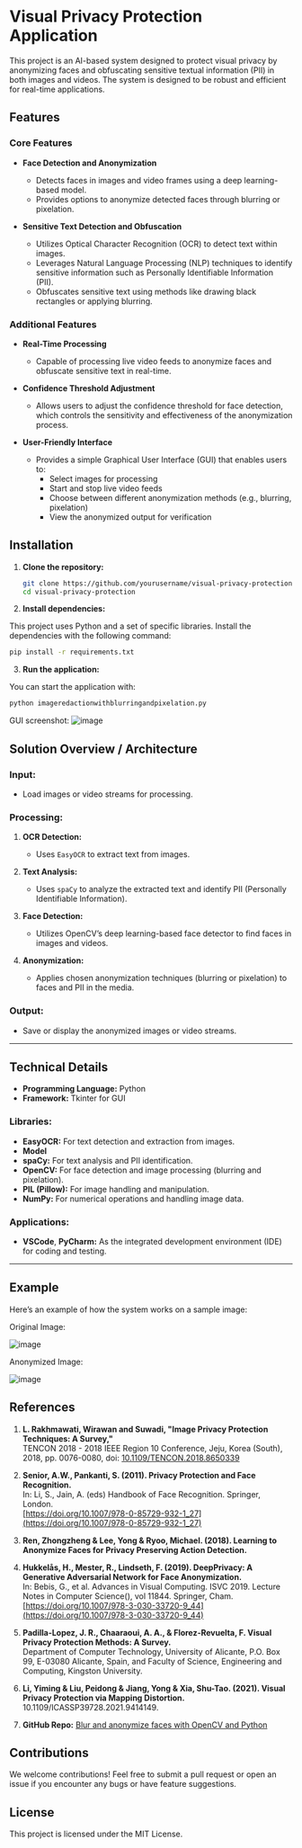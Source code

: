 # Visual Privacy Protection Application

This project is an AI-based system designed to protect visual privacy by anonymizing faces and obfuscating sensitive textual information (PII) in both images and videos. The system is designed to be robust and efficient for real-time applications.

## Features

### Core Features

- **Face Detection and Anonymization**  
  - Detects faces in images and video frames using a deep learning-based model.
  - Provides options to anonymize detected faces through blurring or pixelation.

- **Sensitive Text Detection and Obfuscation**  
  - Utilizes Optical Character Recognition (OCR) to detect text within images.
  - Leverages Natural Language Processing (NLP) techniques to identify sensitive information such as Personally Identifiable Information (PII).
  - Obfuscates sensitive text using methods like drawing black rectangles or applying blurring.

### Additional Features

- **Real-Time Processing**  
  - Capable of processing live video feeds to anonymize faces and obfuscate sensitive text in real-time.

- **Confidence Threshold Adjustment**  
  - Allows users to adjust the confidence threshold for face detection, which controls the sensitivity and effectiveness of the anonymization process.

- **User-Friendly Interface**  
  - Provides a simple Graphical User Interface (GUI) that enables users to:
    - Select images for processing
    - Start and stop live video feeds
    - Choose between different anonymization methods (e.g., blurring, pixelation)
    - View the anonymized output for verification

## Installation

1. **Clone the repository:**

   ```bash
   git clone https://github.com/yourusername/visual-privacy-protection.git
   cd visual-privacy-protection
   
2. **Install dependencies:**

This project uses Python and a set of specific libraries. Install the dependencies with the following command:
```bash
pip install -r requirements.txt
```

3. **Run the application:**

You can start the application with:
```bash
python imageredactionwithblurringandpixelation.py
```

GUI screenshot:
![image](https://github.com/user-attachments/assets/08a17f59-c765-49c8-a4e4-485d0b98c758)

## Solution Overview / Architecture

### Input:
- Load images or video streams for processing.

### Processing:
1. **OCR Detection:**  
   - Uses `EasyOCR` to extract text from images.
  
2. **Text Analysis:**  
   - Uses `spaCy` to analyze the extracted text and identify PII (Personally Identifiable Information).
  
3. **Face Detection:**  
   - Utilizes OpenCV’s deep learning-based face detector to find faces in images and videos.

4. **Anonymization:**  
   - Applies chosen anonymization techniques (blurring or pixelation) to faces and PII in the media.

### Output:
- Save or display the anonymized images or video streams.

---

## Technical Details

- **Programming Language:** Python
- **Framework:** Tkinter for GUI

### Libraries:
- **EasyOCR:** For text detection and extraction from images.
- **Model** 
- **spaCy:** For text analysis and PII identification.
- **OpenCV:** For face detection and image processing (blurring and pixelation).
- **PIL (Pillow):** For image handling and manipulation.
- **NumPy:** For numerical operations and handling image data.

### Applications:
- **VSCode**, **PyCharm:** As the integrated development environment (IDE) for coding and testing.

---


## Example


Here’s an example of how the system works on a sample image:

Original Image:

![image](https://github.com/user-attachments/assets/87efeeb3-51ab-4e90-895c-af84507c9edd)


Anonymized Image:

![image](https://github.com/user-attachments/assets/b98c72df-4228-4b7c-885e-cf744b60d55d)



## References

1. **L. Rakhmawati, Wirawan and Suwadi, "Image Privacy Protection Techniques: A Survey,"**  
   TENCON 2018 - 2018 IEEE Region 10 Conference, Jeju, Korea (South), 2018, pp. 0076-0080, doi: [10.1109/TENCON.2018.8650339](https://doi.org/10.1109/TENCON.2018.8650339)

2. **Senior, A.W., Pankanti, S. (2011). Privacy Protection and Face Recognition.**  
   In: Li, S., Jain, A. (eds) Handbook of Face Recognition. Springer, London.  
   [https://doi.org/10.1007/978-0-85729-932-1_27](https://doi.org/10.1007/978-0-85729-932-1_27)

3. **Ren, Zhongzheng & Lee, Yong & Ryoo, Michael. (2018). Learning to Anonymize Faces for Privacy Preserving Action Detection.**

4. **Hukkelås, H., Mester, R., Lindseth, F. (2019). DeepPrivacy: A Generative Adversarial Network for Face Anonymization.**  
   In: Bebis, G., et al. Advances in Visual Computing. ISVC 2019. Lecture Notes in Computer Science(), vol 11844. Springer, Cham.  
   [https://doi.org/10.1007/978-3-030-33720-9_44](https://doi.org/10.1007/978-3-030-33720-9_44)

5. **Padilla-Lopez, J. R., Chaaraoui, A. A., & Florez-Revuelta, F. Visual Privacy Protection Methods: A Survey.**  
   Department of Computer Technology, University of Alicante, P.O. Box 99, E-03080 Alicante, Spain, and Faculty of Science, Engineering and Computing, Kingston University.

6. **Li, Yiming & Liu, Peidong & Jiang, Yong & Xia, Shu-Tao. (2021). Visual Privacy Protection via Mapping Distortion.**  
   10.1109/ICASSP39728.2021.9414149.

7. **GitHub Repo:** [Blur and anonymize faces with OpenCV and Python](https://github.com/charlsefrancis/Blur-and-anonymize-faces-with-OpenCV-and-Python)


## Contributions
We welcome contributions! Feel free to submit a pull request or open an issue if you encounter any bugs or have feature suggestions.

## License
This project is licensed under the MIT License.
